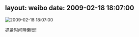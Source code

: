 layout: weibo
date: 2009-02-18 18:07:00
---
<meta name="referrer" content="no-referrer" />

<img src="/images/renren.ico" style="float: left;"/>2009-02-18 18:07:00

抓紧时间睡懒觉!

